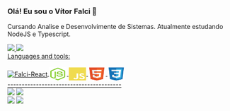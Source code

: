 ### Olá! Eu sou o Vítor Falci 👋
Cursando Analise e Desenvolvimente de Sistemas.
Atualmente estudando NodeJS e Typescript.
 <div>
  <a href="https://github.com/FalciVitor">
  <img height="180em" src="https://github-readme-stats.vercel.app/api?username=FalciVitor&show_icons=true&theme=synthwave&include_all_commits=true&count_private=true"/>
  <img height="180em" src="https://github-readme-stats.vercel.app/api/top-langs/?username=FalciVitor&layout=compact&langs_count=7&theme=synthwave"/>
</div>
<div>
 Languages and tools:
<div style="display: inline_block"><br>
 <img align="center" alt="Falci-React" height="30" width="40" src="https://github.com/devicons/devicon/blob/master/icons/reactjs/reactjs-plain.svg">
   <img align="center" alt="Falci-Node" height="30" width="40" src="https://github.com/devicons/devicon/blob/master/icons/nodejs/nodejs-plain.svg">
  <img align="center" alt="Falci-Js" height="30" width="40" src="https://raw.githubusercontent.com/devicons/devicon/master/icons/javascript/javascript-plain.svg">
  <img align="center" alt="Falci-HTML" height="30" width="40" src="https://raw.githubusercontent.com/devicons/devicon/master/icons/html5/html5-original.svg">
  <img align="center" alt="Falci-CSS" height="30" width="40" src="https://raw.githubusercontent.com/devicons/devicon/master/icons/css3/css3-original.svg">
</div>
<div> 
  ----------------------------------------
</div>
<div> 
  <a href="https://www.instagram.com/falcivi/" target="_blank"><img src="https://img.shields.io/badge/-Instagram-%23E4405F?style=for-the-badge&logo=instagram&logoColor=white" target="_blank"></a>
  <a href="https://discord.gg/efSEtGV" target="_blank"><img src="https://img.shields.io/badge/Discord-7289DA?style=for-the-badge&logo=discord&logoColor=white" target="_blank"></a></div>
  <a href = "mailto:falcivitor@gmail.com"><img src="https://img.shields.io/badge/-Gmail-%23333?style=for-the-badge&logo=gmail&logoColor=white" target="_blank"></a>
  <a href="https://www.linkedin.com/in/vitor-falci-324086130/" target="_blank"><img src="https://img.shields.io/badge/-LinkedIn-%230077B5?style=for-the-badge&logo=linkedin&logoColor=white" target="_blank"></a> 
</div>
